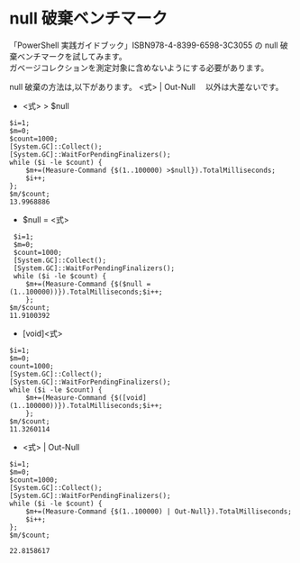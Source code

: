 # null 破棄ベンチマーク

「PowerShell 実践ガイドブック」ISBN978-4-8399-6598-3C3055 の null 破棄ベンチマークを試してみます。  
ガベージコレクションを測定対象に含めないようにする必要があります。

null 破棄の方法は,以下があります。
<式> | Out-Null 　以外は大差ないです。

- <式> > $null

```shell
$i=1;
$m=0;
$count=1000;
[System.GC]::Collect();
[System.GC]::WaitForPendingFinalizers();
while ($i -le $count) {
    $m+=(Measure-Command {$(1..100000) >$null}).TotalMilliseconds;
    $i++;
};
$m/$count;
13.9968886
```

- $null = <式>

```shell
 $i=1;
 $m=0;
 $count=1000;
 [System.GC]::Collect();
 [System.GC]::WaitForPendingFinalizers();
 while ($i -le $count) {
    $m+=(Measure-Command {$($null = (1..100000))}).TotalMilliseconds;$i++;
    };
$m/$count;
11.9100392
```

- [void]<式>

```shell
$i=1;
$m=0;
count=1000;
[System.GC]::Collect();
[System.GC]::WaitForPendingFinalizers();
while ($i -le $count) {
    $m+=(Measure-Command {$([void](1..100000))}).TotalMilliseconds;$i++;
    };
$m/$count;
11.3260114
```

- <式> | Out-Null

```shell
$i=1;
$m=0;
$count=1000;
[System.GC]::Collect();
[System.GC]::WaitForPendingFinalizers();
while ($i -le $count) {
    $m+=(Measure-Command {$(1..100000) | Out-Null}).TotalMilliseconds;
    $i++;
};
$m/$count;

22.8158617
```
